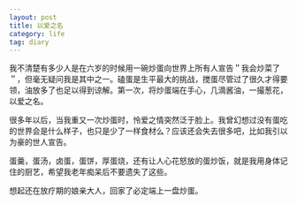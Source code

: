 ```yaml
---
layout: post
title: 以爱之名
category: life
tag: diary
---
```



我不清楚有多少人是在六岁的时候用一碗炒蛋向世界上所有人宣告＂我会炒菜了＂，但毫无疑问我是其中之一。磕蛋是生平最大的挑战，搅蛋尽管过了很久才得要领，油放多了也足以得到谅解。第一次，将炒蛋端在手心，几滴酱油，一撮葱花，以爱之名。

很多年以后，当我重又一次炒蛋时，怜爱之情突然泛于脸上。我曾幻想过没有蛋吃的世界会是什么样子，也只是少了一样食材么？应该还会失去很多吧，比如我引以为豪的世人宣告。

蛋羹，蛋汤，卤蛋，蛋饼，厚蛋烧，还有让人心花怒放的蛋炒饭，就是我用身体记住的厨艺，希望我老年痴呆后不要遗失了这些。

想起还在放疗期的娘亲大人，回家了必定端上一盘炒蛋。
